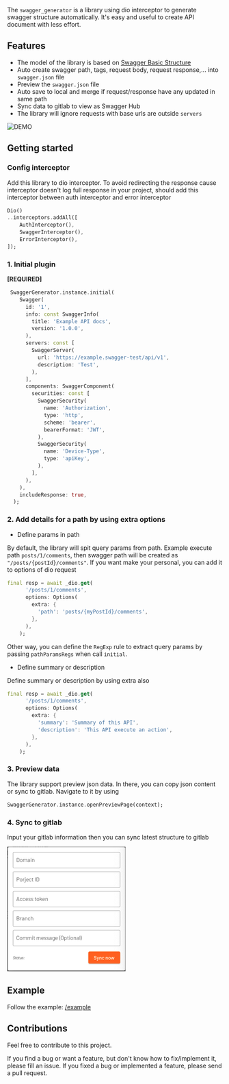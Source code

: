 The `swagger_generator` is a library using dio interceptor to generate swagger structure automatically. It's easy and useful to create API document with less effort.

## Features

- The model of the library is based on [Swagger Basic Structure](https://swagger.io/docs/specification/basic-structure/)
- Auto create swagger path, tags, request body, request response,... into `swagger.json` file
- Preview the `swagger.json` file
- Auto save to local and merge if request/response have any updated in same path
- Sync data to gitlab to view as Swagger Hub
- The library will ignore requests with base urls are outside `servers`


![DEMO](https://github.com/TuyenPonos/SwaggerGenerator/blob/master/example/demo.gif)


## Getting started

### Config interceptor

Add this library to dio interceptor. To avoid redirecting the response cause interceptor doesn't log full response in your project, should add this interceptor between auth interceptor and error interceptor

```dart
Dio()
..interceptors.addAll([
    AuthInterceptor(),
    SwaggerInterceptor(),
    ErrorInterceptor(),
]);
```

### 1. Initial plugin

**[REQUIRED]**

```dart
 SwaggerGenerator.instance.initial(
    Swagger(
      id: '1',
      info: const SwaggerInfo(
        title: 'Example API docs',
        version: '1.0.0',
      ),
      servers: const [
        SwaggerServer(
          url: 'https://example.swagger-test/api/v1',
          description: 'Test',
        ),
      ],
      components: SwaggerComponent(
        securities: const [
          SwaggerSecurity(
            name: 'Authorization',
            type: 'http',
            scheme: 'bearer',
            bearerFormat: 'JWT',
          ),
          SwaggerSecurity(
            name: 'Device-Type',
            type: 'apiKey',
          ),
        ],
      ),
    ),
    includeResponse: true,
  );
```

### 2. Add details for a path by using extra options

* Define params in path

By default, the library will spit query params from path. Example execute path `posts/1/comments`, then swagger path will be created as `"/posts/{postId}/comments"`. If you want make your personal, you can add it to options of dio request

```dart
final resp = await _dio.get(
      '/posts/1/comments',
      options: Options(
        extra: {
          'path': 'posts/{myPostId}/comments',
        },
      ),
    );

```

Other way, you can define the `RegExp` rule to extract query params by passing `pathParamsRegs` when call `initial`.

* Define summary or description

Define summary or description by using extra also

```dart
final resp = await _dio.get(
      '/posts/1/comments',
      options: Options(
        extra: {
          'summary': 'Summary of this API',
          'description': 'This API execute an action',
        },
      ),
    );

```

### 3. Preview data

The library support preview json data. In there, you can copy json content or sync to gitlab. Navigate to it by using

```dart
SwaggerGenerator.instance.openPreviewPage(context);
```

### 4. Sync to gitlab

Input your gitlab information then you can sync latest structure to gitlab

![FORM](https://github.com/TuyenPonos/SwaggerGenerator/blob/master/example/sync_form.png)


## Example

Follow the example: [/example](https://github.com/TuyenPonos/SwaggerGenerator/blob/master/example)


## Contributions 

Feel free to contribute to this project.

If you find a bug or want a feature, but don't know how to fix/implement it, please fill an issue.
If you fixed a bug or implemented a feature, please send a pull request.
